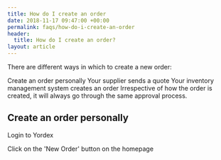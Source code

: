 ```yaml
---
title: How do I create an order
date: 2018-11-17 09:47:00 +00:00
permalink: faqs/how-do-i-create-an-order
header:
  title: How do I create an order?
layout: article
---
```


There are different ways in which to create a new order:

Create an order personally
Your supplier sends a quote
Your inventory management system creates an order
Irrespective of how the order is created, it will always go through the same approval process.

## Create an order personally
Login to Yordex

Click on the 'New Order' button on the homepage